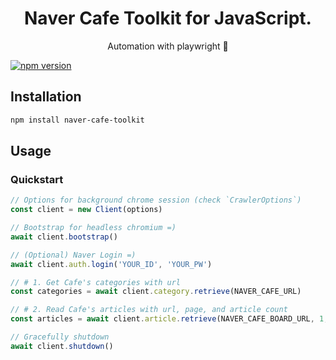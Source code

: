 <div align="center">
	<h1>Naver Cafe Toolkit for JavaScript.</h1>
	<p>Automation with playwright 🚀</p>
</div>

[![npm version](https://badge.fury.io/js/naver-cafe-toolkit.svg)](https://www.npmjs.com/package/naver-cafe-toolkit)

## Installation

```bash
npm install naver-cafe-toolkit
```

## Usage

### Quickstart

```ts
// Options for background chrome session (check `CrawlerOptions`)
const client = new Client(options)

// Bootstrap for headless chromium =)
await client.bootstrap()

// (Optional) Naver Login =)
await client.auth.login('YOUR_ID', 'YOUR_PW')

// # 1. Get Cafe's categories with url
const categories = await client.category.retrieve(NAVER_CAFE_URL)

// # 2. Read Cafe's articles with url, page, and article count
const articles = await client.article.retrieve(NAVER_CAFE_BOARD_URL, 1, 50)

// Gracefully shutdown
await client.shutdown()
```
